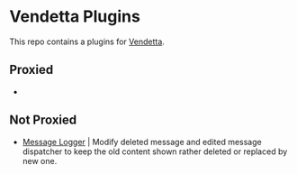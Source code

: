 # Vendetta Plugins
This repo contains a plugins for [Vendetta](https://github.com/vendetta-mod/Vendetta).

## Proxied
- 

## Not Proxied
- [Message Logger](https://Angelix1.github.io/VP/message_logger) | Modify deleted message and edited message dispatcher to keep the old content shown rather deleted or replaced by new one.

